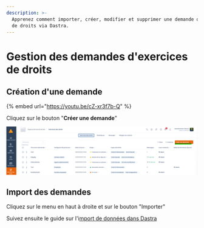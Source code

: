 ```yaml
---
description: >-
  Apprenez comment importer, créer, modifier et supprimer une demande d'exercice
  de droits via Dastra.
---
```


# Gestion des demandes d'exercices de droits

## Création d'une demande

{% embed url="https://youtu.be/cZ-xr3f7b-Q" %}

Cliquez sur le bouton "**Créer une demande**"

![](<../../.gitbook/assets/image (253) (1) (1).png>)



## Import des demandes

Cliquez sur le menu en haut à droite et sur le bouton "Importer"

Suivez ensuite le guide sur l'i[mport de données dans Dastra](../generalites/importer-vos-donnees-excel-csv.md)
